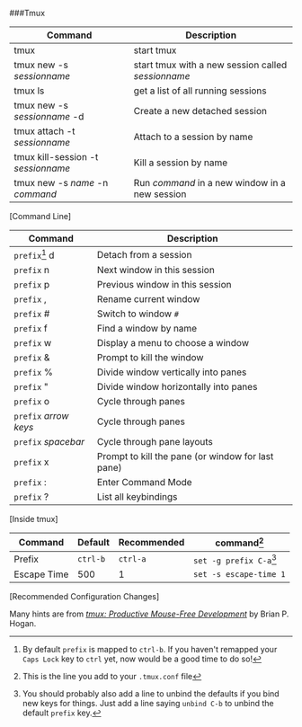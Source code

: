 ###Tmux

| Command	| Description	|  
|  ------	| ------	|  
| tmux	| start tmux	|  
| tmux new -s *sessionname*	| start tmux with a  new session called *sessionname*	|  
| tmux ls	| get a list of all running sessions	|  
| tmux new -s *sessionname* -d	| Create a new detached session	|  
| tmux attach -t *sessionname*	| Attach to a session by name	|  
| tmux kill-session -t *sessionname*	| Kill a session by name	|  
| tmux new -s *name* -n *command*	| Run *command* in a new window in a new session	|  
[Command Line]

| Command	| Description	|  
|  ------	| ------	|  
| `prefix`[^1] d	| Detach from a session	|  
| `prefix` n 	| Next window in this session	|  
| `prefix` p	| Previous window in this session	|  
| `prefix` ,	| Rename current window	|  
| `prefix` #	| Switch to window `#`	|  
| `prefix` f	| Find a window by name	|  
| `prefix` w	| Display a menu to choose a window	|  
| `prefix` &	| Prompt to kill the window	|  
| `prefix` %	| Divide window vertically into panes	|  
| `prefix` "	| Divide window horizontally into panes	|  
| `prefix` o	| Cycle through panes	|  
| `prefix` *arrow keys*	| Cycle through panes	|  
| `prefix` *spacebar*	| Cycle through pane layouts	|  
| `prefix` x	| Prompt to kill the pane (or window for last pane)	|  
| `prefix` :	| Enter Command Mode	|  
| `prefix` ?	| List all keybindings	| 
[Inside tmux]

| Command	| Default	| Recommended	| command[^2]	|  
|  ------	| ------	| ------	| ------ 	| 
| Prefix	| `ctrl-b`	| `ctrl-a`	| `set -g prefix C-a`[^3]	|  
| Escape Time	| 500	| 1	| `set -s escape-time 1`	|  
[Recommended Configuration Changes]  

Many hints are from *[tmux: Productive Mouse-Free Development](http://pragprog.com/book/bhtmux/tmux)* by Brian P. Hogan.

[^1]: By default `prefix` is mapped to `ctrl-b`. If you haven't remapped your `Caps Lock` key to `ctrl` yet, now would be a good time to do so!

[^2]: This is the line you add to your `.tmux.conf` file

[^3]: You should probably also add a line to unbind the defaults if you bind new keys for things. Just add a line saying `unbind C-b` to unbind the default `prefix` key.